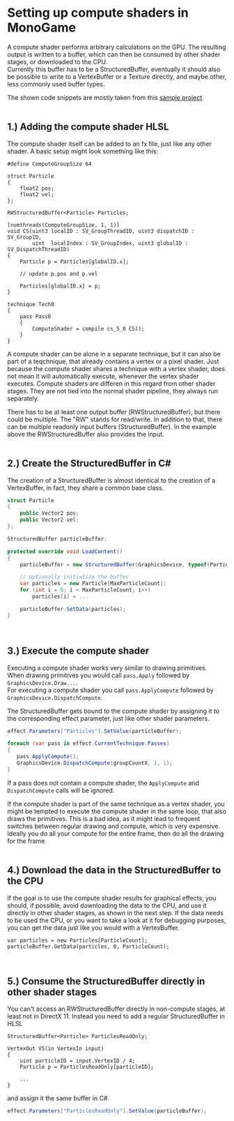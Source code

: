 # Setting up compute shaders in MonoGame

A compute shader performs arbitrary calculations on the GPU. The resulting output is written to a buffer, which can then be consumed by other shader stages, or downloaded to the CPU.<br>
Currently this buffer has to be a StructuredBuffer, eventually it should also be possible to write to a VertexBuffer or a Texture directly, and maybe other, less commonly used buffer types.

The shown code snippets are mostly taken from this [sample project](https://github.com/cpt-max/MonoGame-Shader-Samples/tree/compute_gpu_particles).
<br><br>

## 1.) Adding the compute shader HLSL

The compute shader itself can be added to an fx file, just like any other shader. A basic setup might look something like this:

```HLSL
#define ComputeGroupSize 64

struct Particle
{
    float2 pos;
    float2 vel;
};

RWStructuredBuffer<Particle> Particles;

[numthreads(ComputeGroupSize, 1, 1)]
void CS(uint3 localID : SV_GroupThreadID, uint3 dispatchID : SV_GroupID,
        uint  localIndex : SV_GroupIndex, uint3 globalID : SV_DispatchThreadID)
{
    Particle p = Particles[globalID.x]; 
    
    // update p.pos and p.vel 
    
    Particles[globalID.x] = p; 
}

technique Tech0
{
    pass Pass0
    {
        ComputeShader = compile cs_5_0 CS();
    }
}
```
A compute shader can be alone in a separate technique, but it can also be part of a teqchnique, that already contains a vertex or a pixel shader. 
Just because the compute shader shares a technique with a vertex shader, does not mean it will automatically execute, whenever the vertex shader executes. 
Compute shaders are differen in this regard from other shader stages. They are not tied into the normal shader pipeline, they always run separately.

There has to be at least one output buffer (RWStructuredBuffer), but there could be multiple. The "RW" stands for read/write. In addition to that, there can be multiple readonly input buffers (StructuredBuffer). In the example above the RWStructuredBuffer also provides the input.
<br><br>


## 2.) Create the StructuredBuffer in C#

The creation of a StructuredBuffer is almost identical to the creation of a VertexBuffer, in fact, they share a common base class.

```C#
struct Particle
{
    public Vector2 pos;
    public Vector2 vel;
};

StructuredBuffer particleBuffer;

protected override void LoadContent()
{
    particleBuffer = new StructuredBuffer(GraphicsDevice, typeof(Particle), MaxParticleCount, BufferUsage.None, true);

    // optionally initialize the buffer
    var particles = new Particle[MaxParticleCount];
    for (int i = 0; i < MaxParticleCount; i++)
        particles[i] = ...

    particleBuffer.SetData(particles);
}
```
<br>


## 3.) Execute the compute shader

Executing a compute shader works very similar to drawing primitives.<br>
When drawing primitives you would call ```pass.Apply``` followed by ```GraphicsDevice.Draw...```.<br>
For executing a compute shader you call ```pass.ApplyCompute``` followed by ```GraphicsDevice.DispatchCompute```.

The StructuredBuffer gets bound to the compute shader by assigning it to the corresponding effect parameter, just like other shader parameters.

```C#
effect.Parameters["Particles"].SetValue(particleBuffer);

foreach (var pass in effect.CurrentTechnique.Passes)
{
   pass.ApplyCompute();
   GraphicsDevice.DispatchCompute(groupCountX, 1, 1);
}
```

If a pass does not contain a compute shader, the ```ApplyCompute``` and ```DispatchCompute``` calls will be ignored.

If the compute shader is part of the same technique as a vertex shader, you might be tempted to execute the compute shader in the same loop, that also draws the primitives. 
This is a bad idea, as it might lead to frequent switches between regular drawing and compute, which is very expensive. Ideally you do all your compute for the entire frame, then do all the drawing for the frame.
<br><br>


## 4.) Download the data in the StructuredBuffer to the CPU

If the goal is to use the compute shader results for graphical effects, you should, if possible, avoid downloading the data to the CPU, and use it directly in other shader stages, as shown in the next step. 
If the data needs to be used the CPU, or you want to take a look at it for debugging purposes, you can get the data just like you would with a VertexBuffer.

```
var particles = new Particles[ParticleCount];
particleBuffer.GetData(particles, 0, ParticleCount);
```
<br>


## 5.) Consume the StructuredBuffer directly in other shader stages

You can't access an RWStructuredBuffer directly in non-compute stages, at least not in DirectX 11. 
Instead you need to add a regular StructuredBuffer in HLSL

```HLSL
StructuredBuffer<Particle> ParticlesReadOnly;

VertexOut VS(in VertexIn input)
{
    uint particleID = input.VertexID / 4;
    Particle p = ParticlesReadOnly[particleID];
    
    ...
}
```

 and assign it the same buffer in C#.
 
```C#
effect.Parameters["ParticlesReadOnly"].SetValue(particleBuffer);
```




